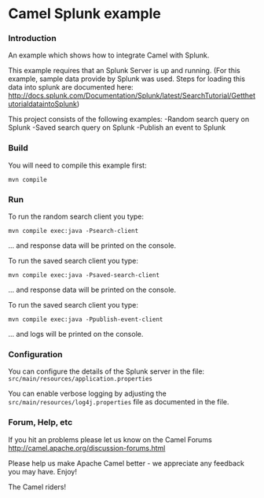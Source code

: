 # Camel Splunk example

### Introduction
An example which shows how to integrate Camel with Splunk.

This example requires that an Splunk Server is up and running.
(For this example, sample data provide by Splunk was used. Steps
for loading this data into splunk are documented here:
   <http://docs.splunk.com/Documentation/Splunk/latest/SearchTutorial/GetthetutorialdataintoSplunk>)


This project consists of the following examples:
	-Random search query on Splunk
	-Saved search query on Splunk
	-Publish an event to Splunk


### Build

You will need to compile this example first:

	mvn compile

### Run

To run the random search client you type:

	mvn compile exec:java -Psearch-client

... and response data will be printed on the console.

To run the saved search client you type:

	mvn compile exec:java -Psaved-search-client

... and response data will be printed on the console.

To run the saved search client you type:

	mvn compile exec:java -Ppublish-event-client

... and logs will be printed on the console.


### Configuration

You can configure the details of the Splunk server in the file:
  `src/main/resources/application.properties`

You can enable verbose logging by adjusting the `src/main/resources/log4j.properties`
  file as documented in the file.


### Forum, Help, etc

If you hit an problems please let us know on the Camel Forums
	<http://camel.apache.org/discussion-forums.html>

Please help us make Apache Camel better - we appreciate any feedback you may
have.  Enjoy!



The Camel riders!
